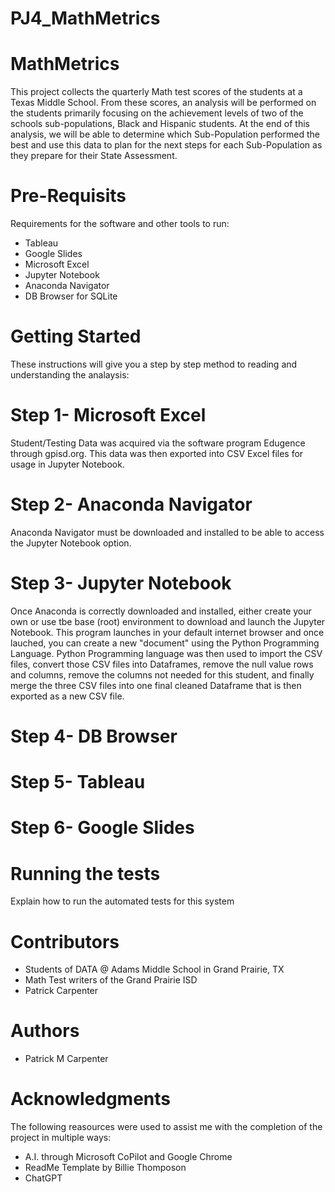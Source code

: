 # PJ4_MathMetrics

# MathMetrics
This project collects the quarterly Math test scores of the students at a Texas Middle School. 
From these scores, an analysis will be performed on the students primarily focusing on the achievement levels of two of the schools sub-populations, Black and Hispanic students. At the end of this analysis, we will be able to determine which Sub-Population performed the best and use this data to plan for the next steps for each Sub-Population as they prepare for their State Assessment. 

# Pre-Requisits 
Requirements for the software and other tools to run:

- Tableau
- Google Slides
- Microsoft Excel
- Jupyter Notebook
- Anaconda Navigator 
- DB Browser for SQLite
  

# Getting Started
These instructions will give you a step by step method to reading and understanding the analaysis:

# Step 1- Microsoft Excel 
Student/Testing Data was acquired via the software program Edugence through gpisd.org. 
This data was then exported into CSV Excel files for usage in Jupyter Notebook.  

# Step 2- Anaconda Navigator  
Anaconda Navigator must be downloaded and installed to be able to access the Jupyter Notebook option. 

# Step 3- Jupyter Notebook
Once Anaconda is correctly downloaded and installed, either create your own or use tbe base (root) environment to download and launch the Jupyter Notebook. 
This program launches in your default internet browser and once lauched, you can create a new "document" using the Python Programming Language. 
Python Programming language was then used to import the CSV files, convert those CSV files into Dataframes, remove the null value rows and columns, remove the columns not needed for this student, and finally merge the three CSV files into one final cleaned Dataframe that is then exported as a new CSV file. 

# Step 4- DB Browser

# Step 5- Tableau

# Step 6- Google Slides

# Running the tests
Explain how to run the automated tests for this system

# Contributors
- Students of DATA @ Adams Middle School in Grand Prairie, TX
- Math Test writers of the Grand Prairie ISD
- Patrick Carpenter

# Authors
- Patrick M Carpenter

# Acknowledgments
The following reasources were used to assist me with the completion of the project in multiple ways: 

- A.I. through Microsoft CoPilot and Google Chrome
- ReadMe Template by Billie Thomposon
- ChatGPT

